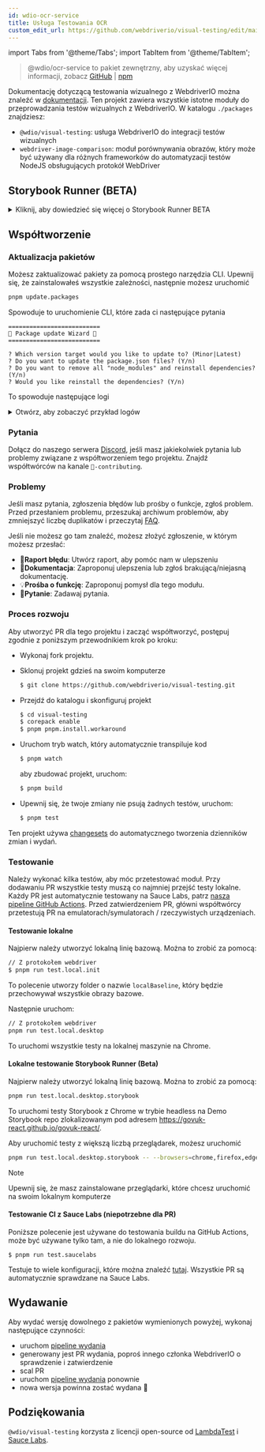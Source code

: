 ```yaml
---
id: wdio-ocr-service
title: Usługa Testowania OCR
custom_edit_url: https://github.com/webdriverio/visual-testing/edit/main/README.md
---
```


import Tabs from '@theme/Tabs';
import TabItem from '@theme/TabItem';

> @wdio/ocr-service to pakiet zewnętrzny, aby uzyskać więcej informacji, zobacz [GitHub](https://github.com/webdriverio/visual-testing) | [npm](https://www.npmjs.com/package/@wdio/ocr-service)

Dokumentację dotyczącą testowania wizualnego z WebdriverIO można znaleźć w [dokumentacji](https://webdriver.io/docs/visual-testing). Ten projekt zawiera wszystkie istotne moduły do przeprowadzania testów wizualnych z WebdriverIO. W katalogu `./packages` znajdziesz:

-   `@wdio/visual-testing`: usługa WebdriverIO do integracji testów wizualnych
-   `webdriver-image-comparison`: moduł porównywania obrazów, który może być używany dla różnych frameworków do automatyzacji testów NodeJS obsługujących protokół WebDriver

## Storybook Runner (BETA)

<details>
  <summary>Kliknij, aby dowiedzieć się więcej o Storybook Runner BETA</summary>

> Storybook Runner jest nadal w fazie BETA, dokumentacja zostanie później przeniesiona na strony dokumentacji [WebdriverIO](https://webdriver.io/docs/visual-testing).

Ten moduł teraz obsługuje Storybook z nowym Visual Runner. Runner ten automatycznie skanuje lokalną/zdalną instancję storybook i tworzy zrzuty ekranu elementów dla każdego komponentu. Można to zrobić, dodając

```ts
export const config: WebdriverIO.Config = {
    // ...
    services: ["visual"],
    // ....
};
```

do twoich `services` i uruchamiając `npx wdio tests/configs/wdio.local.desktop.storybook.conf.ts --storybook` w wierszu poleceń.
Domyślnie użyje Chrome w trybie headless jako domyślnej przeglądarki.

> [!NOTE]
>
> -   Większość opcji Visual Testing będzie również działać dla Storybook Runner, zobacz dokumentację [WebdriverIO](https://webdriver.io/docs/visual-testing).
> -   Storybook Runner nadpisze wszystkie twoje capabilities i może działać tylko na przeglądarkach, które obsługuje, zobacz [`--browsers`](#browsers).
> -   Storybook Runner nie obsługuje istniejącej konfiguracji, która używa możliwości Multiremote i wyrzuci błąd.
> -   Storybook Runner obsługuje tylko Desktop Web, nie Mobile Web.

### Opcje usługi Storybook Runner

Opcje usługi można dostarczyć w ten sposób

```ts
export const config: WebdriverIO.Config  = {
    // ...
    services: [
      [
        'visual',
        {
            // Kilka domyślnych opcji
            baselineFolder: join(process.cwd(), './__snapshots__/'),
            debug: true,
            // Opcje storybooka, zobacz opcje cli dla opisu
            storybook: {
                additionalSearchParams: new URLSearchParams({foo: 'bar', abc: 'def'}),
                clip: false,
                clipSelector: ''#some-id,
                numShards: 4,
                // `skipStories` może być stringiem ('example-button--secondary'),
                // tablicą (['example-button--secondary', 'example-button--small'])
                // lub wyrażeniem regularnym, które musi być podane jako string ("/.*button.*/gm")
                skipStories: ['example-button--secondary', 'example-button--small'],
                url: 'https://www.bbc.co.uk/iplayer/storybook/',
                version: 6,
                // Opcjonalnie - Pozwala na nadpisanie ścieżki do baseline. Domyślnie grupuje baseline według kategorii i komponentu (np. forms/input/baseline.png)
                getStoriesBaselinePath: (category, component) => `path__${category}__${component}`,
            },
        },
      ],
    ],
    // ....
}
```

### Opcje CLI Storybook Runner

#### `--additionalSearchParams`

-   **Typ:** `string`
-   **Obowiązkowe:** Nie
-   **Domyślnie:** ''
-   **Przykład:** `npx wdio tests/configs/wdio.local.desktop.storybook.conf.ts --storybook --additionalSearchParams="foo=bar&abc=def"`

Dodaje dodatkowe parametry wyszukiwania do URL Storybooka.
Zobacz dokumentację [URLSearchParams](https://developer.mozilla.org/en-US/docs/Web/API/URLSearchParams) po więcej informacji. String musi być prawidłowym stringiem URLSearchParams.

> [!NOTE]
> Podwójne cudzysłowy są potrzebne, aby zapobiec interpretacji `&` jako separatora poleceń.
> Na przykład z `--additionalSearchParams="foo=bar&abc=def"` wygeneruje następujący URL Storybooka dla testów historii: `http://storybook.url/iframe.html?id=story-id&foo=bar&abc=def`.

#### `--browsers`

-   **Typ:** `string`
-   **Obowiązkowe:** Nie
-   **Domyślnie:** `chrome`, możesz wybrać spośród `chrome|firefox|edge|safari`
-   **Przykład:** `npx wdio tests/configs/wdio.local.desktop.storybook.conf.ts --storybook --browsers=chrome,firefox,edge,safari`
-   **UWAGA:** Dostępne tylko przez CLI

Użyje podanych przeglądarek do wykonywania zrzutów ekranu komponentów

> [!NOTE]
> Upewnij się, że masz zainstalowane przeglądarki, które chcesz używać na swoim lokalnym komputerze

#### `--clip`

-   **Typ:** `boolean`
-   **Obowiązkowe:** Nie
-   **Domyślnie:** `true`
-   **Przykład:** `npx wdio tests/configs/wdio.local.desktop.storybook.conf.ts --storybook --clip=false`

Gdy wyłączone, stworzy zrzut ekranu widoku. Gdy włączone, stworzy zrzuty ekranu elementów na podstawie [`--clipSelector`](#clipselector), co zmniejszy ilość białej przestrzeni wokół zrzutu ekranu komponentu i zmniejszy rozmiar zrzutu ekranu.

#### `--clipSelector`

-   **Typ:** `string`
-   **Obowiązkowe:** Nie
-   **Domyślnie:** `#storybook-root > :first-child` dla Storybook V7 i `#root > :first-child:not(script):not(style)` dla Storybook V6, zobacz także [`--version`](#version)
-   **Przykład:** `npx wdio tests/configs/wdio.local.desktop.storybook.conf.ts --storybook --clipSelector="#some-id"`

Jest to selektor, który będzie używany:

-   do wyboru elementu, którego zrzut ekranu ma być wykonany
-   dla elementu, który ma być widoczny przed wykonaniem zrzutu ekranu

#### `--devices`

-   **Typ:** `string`
-   **Obowiązkowe:** Nie
-   **Domyślnie:** Możesz wybrać z [`deviceDescriptors.ts`](https://github.com/webdriverio/visual-testing/blob/main/./packages/service/src/storybook/deviceDescriptors.ts)
-   **Przykład:** `npx wdio tests/configs/wdio.local.desktop.storybook.conf.ts --storybook --devices="iPhone 14 Pro Max","Pixel 3 XL"`
-   **UWAGA:** Dostępne tylko przez CLI

Użyje podanych urządzeń, które pasują do [`deviceDescriptors.ts`](https://github.com/webdriverio/visual-testing/blob/main/./packages/service/src/storybook/deviceDescriptors.ts) do wykonywania zrzutów ekranu komponentów

> [!NOTE]
>
> -   Jeśli brakuje Ci konfiguracji urządzenia, możesz śmiało przesłać [Feature request](https://github.com/webdriverio/visual-testing/issues/new?assignees=&labels=&projects=&template=--feature-request.md)
> -   To będzie działać tylko z Chrome:
>     -   jeśli podasz `--devices`, wszystkie instancje Chrome będą działać w trybie **emulacji mobilnej**
>     -   jeśli podasz również inne przeglądarki niż Chrome, np. `--devices --browsers=firefox,safari,edge`, automatycznie doda Chrome w trybie emulacji mobilnej
> -   Runner Storybook domyślnie tworzy zrzuty ekranu elementów, jeśli chcesz zobaczyć pełny zrzut ekranu emulacji mobilnej, podaj `--clip=false` w wierszu poleceń
> -   Nazwa pliku będzie np. `__snapshots__/example/button/desktop_chrome/example-button--large-local-chrome-iPhone-14-Pro-Max-430x932-dpr-3.png`
> -   **[ŹRÓDŁO:](https://chromedriver.chromium.org/mobile-emulation#h.p_ID_167)** Testowanie strony mobilnej na komputerze za pomocą emulacji mobilnej może być przydatne, ale testerzy powinni pamiętać, że istnieje wiele subtelnych różnic, takich jak:
>     -   całkowicie inny GPU, co może prowadzić do dużych zmian w wydajności;
>     -   interfejs mobilny nie jest emulowany (w szczególności, ukrywanie paska adresu wpływa na wysokość strony);
>     -   okienko wyboru (gdzie wybierasz jeden z kilku celów dotykowych) nie jest obsługiwane;
>     -   wiele API sprzętowych (na przykład zdarzenie orientationchange) jest niedostępnych.

#### `--headless`

-   **Typ:** `boolean`
-   **Obowiązkowe:** Nie
-   **Domyślnie:** `true`
-   **Przykład:** `npx wdio tests/configs/wdio.local.desktop.storybook.conf.ts --storybook --headless=false`
-   **UWAGA:** Dostępne tylko przez CLI

Domyślnie uruchomi testy w trybie headless (jeśli przeglądarka go obsługuje) lub może być wyłączony

#### `--numShards`

-   **Typ:** `number`
-   **Obowiązkowe:** Nie
-   **Domyślnie:** `true`
-   **Przykład:** `npx wdio tests/configs/wdio.local.desktop.storybook.conf.ts --storybook --numShards=10`

To będzie liczba równoległych instancji, które będą używane do uruchamiania historii. Będzie to ograniczone przez `maxInstances` w pliku `wdio.conf`.

> [!IMPORTANT]
> Przy uruchamianiu w trybie `headless` nie zwiększaj liczby powyżej 20, aby zapobiec niestabilności z powodu ograniczeń zasobów

#### `--skipStories`

-   **Typ:** `string|regex`
-   **Obowiązkowe:** Nie
-   **Domyślnie:** null
-   **Przykład:** `npx wdio tests/configs/wdio.local.desktop.storybook.conf.ts --storybook --skipStories="/.*button.*/gm"`

Może to być:

-   string (`example-button--secondary,example-button--small`)
-   lub regex (`"/.*button.*/gm"`)

aby pominąć określone historie. Użyj `id` historii, które można znaleźć w URL historii. Na przykład, `id` w tym URL `http://localhost:6006/?path=/story/example-page--logged-out` to `example-page--logged-out`

#### `--url`

-   **Typ:** `string`
-   **Obowiązkowe:** Nie
-   **Domyślnie:** `http://127.0.0.1:6006`
-   **Przykład:** `npx wdio tests/configs/wdio.local.desktop.storybook.conf.ts --storybook --url="https://example.com"`

URL, na którym hostowana jest twoja instancja Storybook.

#### `--version`

-   **Typ:** `number`
-   **Obowiązkowe:** Nie
-   **Domyślnie:** 7
-   **Przykład:** `npx wdio tests/configs/wdio.local.desktop.storybook.conf.ts --storybook --version=6`

To jest wersja Storybooka, domyślnie `7`. Jest to potrzebne, aby wiedzieć, czy należy użyć selektora V6 [`clipSelector`](#clipselector).

### Testy interakcji Storybook

Testy interakcji Storybook umożliwiają interakcję z komponentem poprzez tworzenie niestandardowych skryptów z komendami WDIO, aby ustawić komponent w określonym stanie. Na przykład, zobacz poniższy fragment kodu:

```ts
import { browser, expect } from "@wdio/globals";

describe("Storybook Interaction", () => {
    it("should create screenshots for the logged in state when it logs out", async () => {
        const componentId = "example-page--logged-in";
        await browser.waitForStorybookComponentToBeLoaded({ id: componentId });

        await expect($("header")).toMatchElementSnapshot(
            `${componentId}-logged-in-state`
        );
        await $("button=Log out").click();
        await expect($("header")).toMatchElementSnapshot(
            `${componentId}-logged-out-state`
        );
    });

    it("should create screenshots for the logged out state when it logs in", async () => {
        const componentId = "example-page--logged-out";
        await browser.waitForStorybookComponentToBeLoaded({ id: componentId });

        await expect($("header")).toMatchElementSnapshot(
            `${componentId}-logged-out-state`
        );
        await $("button=Log in").click();
        await expect($("header")).toMatchElementSnapshot(
            `${componentId}-logged-in-state`
        );
    });
});
```

Wykonywane są dwa testy na dwóch różnych komponentach. Każdy test najpierw ustawia stan, a następnie wykonuje zrzut ekranu. Zauważysz również, że wprowadzono nową niestandardową komendę, którą można znaleźć [tutaj](#new-custom-command).

Powyższy plik specyfikacji można zapisać w folderze i dodać do wiersza poleceń za pomocą następującego polecenia:

```sh
pnpm run test.local.desktop.storybook.localhost -- --spec='tests/specs/storybook-interaction/*.ts'
```

Runner Storybook najpierw automatycznie przeskanuje twoją instancję Storybook, a następnie doda twoje testy do historii, które muszą zostać porównane. Jeśli nie chcesz, aby komponenty, których używasz do testów interakcji, były porównywane dwukrotnie, możesz dodać filtr, aby usunąć "domyślne" historie ze skanowania, podając filtr [`--skipStories`](#--skipstories). Wyglądałoby to tak:

```sh
pnpm run test.local.desktop.storybook.localhost -- --skipStories="/example-page.*/gm" --spec='tests/specs/storybook-interaction/*.ts'
```

### Nowa niestandardowa komenda

Nowa niestandardowa komenda o nazwie `browser.waitForStorybookComponentToBeLoaded({ id: 'componentId' })` zostanie dodana do obiektu `browser/driver`, który automatycznie załaduje komponent i poczeka na jego zakończenie, więc nie musisz używać metody `browser.url('url.com')`. Można jej używać w ten sposób

```ts
import { browser, expect } from "@wdio/globals";

describe("Storybook Interaction", () => {
    it("should create screenshots for the logged in state when it logs out", async () => {
        const componentId = "example-page--logged-in";
        await browser.waitForStorybookComponentToBeLoaded({ id: componentId });

        await expect($("header")).toMatchElementSnapshot(
            `${componentId}-logged-in-state`
        );
        await $("button=Log out").click();
        await expect($("header")).toMatchElementSnapshot(
            `${componentId}-logged-out-state`
        );
    });

    it("should create screenshots for the logged out state when it logs in", async () => {
        const componentId = "example-page--logged-out";
        await browser.waitForStorybookComponentToBeLoaded({ id: componentId });

        await expect($("header")).toMatchElementSnapshot(
            `${componentId}-logged-out-state`
        );
        await $("button=Log in").click();
        await expect($("header")).toMatchElementSnapshot(
            `${componentId}-logged-in-state`
        );
    });
});
```

Opcje to:

#### `additionalSearchParams`

-   **Typ:** [`URLSearchParams`](https://developer.mozilla.org/en-US/docs/Web/API/URLSearchParams)
-   **Obowiązkowe:** Nie
-   **Domyślnie:** `new URLSearchParams()`
-   **Przykład:**

```ts
await browser.waitForStorybookComponentToBeLoaded({
    additionalSearchParams: new URLSearchParams({ foo: "bar", abc: "def" }),
    id: "componentId",
});
```

Dodaje dodatkowe parametry wyszukiwania do URL Storybooka, w powyższym przykładzie URL będzie `http://storybook.url/iframe.html?id=story-id&foo=bar&abc=def`.
Zobacz dokumentację [URLSearchParams](https://developer.mozilla.org/en-US/docs/Web/API/URLSearchParams) po więcej informacji.

#### `clipSelector`

-   **Typ:** `string`
-   **Obowiązkowe:** Nie
-   **Domyślnie:** `#storybook-root > :first-child` dla Storybook V7 i `#root > :first-child:not(script):not(style)` dla Storybook V6
-   **Przykład:**

```ts
await browser.waitForStorybookComponentToBeLoaded({
    clipSelector: "#your-selector",
    id: "componentId",
});
```

Jest to selektor, który będzie używany:

-   do wyboru elementu, którego zrzut ekranu ma być wykonany
-   dla elementu, który ma być widoczny przed wykonaniem zrzutu ekranu

#### `id`

-   **Typ:** `string`
-   **Obowiązkowe:** tak
-   **Przykład:**

```ts
await browser.waitForStorybookComponentToBeLoaded({ '#your-selector', id: 'componentId' })
```

Użyj `id` historii, które można znaleźć w URL historii. Na przykład, `id` w tym URL `http://localhost:6006/?path=/story/example-page--logged-out` to `example-page--logged-out`

#### `timeout`

-   **Typ:** `number`
-   **Obowiązkowe:** Nie
-   **Domyślnie:** 1100 milisekund
-   **Przykład:**

```ts
await browser.waitForStorybookComponentToBeLoaded({
    id: "componentId",
    timeout: 20000,
});
```

Maksymalny czas oczekiwania na widoczność komponentu po załadowaniu na stronie

#### `url`

-   **Typ:** `string`
-   **Obowiązkowe:** Nie
-   **Domyślnie:** `http://127.0.0.1:6006`
-   **Przykład:**

```ts
await browser.waitForStorybookComponentToBeLoaded({
    id: "componentId",
    url: "https://your.url",
});
```

URL, na którym hostowana jest twoja instancja Storybook.

</details>

## Współtworzenie

### Aktualizacja pakietów

Możesz zaktualizować pakiety za pomocą prostego narzędzia CLI. Upewnij się, że zainstalowałeś wszystkie zależności, następnie możesz uruchomić

```sh
pnpm update.packages
```

Spowoduje to uruchomienie CLI, które zada ci następujące pytania

```logs
==========================
🤖 Package update Wizard 🧙
==========================

? Which version target would you like to update to? (Minor|Latest)
? Do you want to update the package.json files? (Y/n)
? Do you want to remove all "node_modules" and reinstall dependencies? (Y/n)
? Would you like reinstall the dependencies? (Y/n)
```

To spowoduje następujące logi

<details>
    <summary>Otwórz, aby zobaczyć przykład logów</summary>
    
```logs
==========================
🤖 Package update Wizard 🧙
==========================

? Which version target would you like to update to? Minor
? Do you want to update the package.json files? yes
Updating root 'package.json' for minor updates...
Updating packages for minor updates in /Users/wswebcreation/Git/wdio/visual-testing...
Using pnpm
Upgrading /Users/wswebcreation/Git/wdio/visual-testing/package.json
[====================] 38/38 100%

@typescript-eslint/eslint-plugin ^8.7.0 → ^8.8.0
@typescript-eslint/parser ^8.7.0 → ^8.8.0
@typescript-eslint/utils ^8.7.0 → ^8.8.0
@vitest/coverage-v8 ^2.1.1 → ^2.1.2
vitest ^2.1.1 → ^2.1.2

Run pnpm install to install new versions.
Updating packages for minor updates in /Users/wswebcreation/Git/wdio/visual-testing/packages/ocr-service...
Using pnpm
Upgrading /Users/wswebcreation/Git/wdio/visual-testing/packages/ocr-service/package.json
[====================] 11/11 100%

All dependencies match the minor package versions :)
Updating packages for minor updates in /Users/wswebcreation/Git/wdio/visual-testing/packages/visual-reporter...
Using pnpm
Upgrading /Users/wswebcreation/Git/wdio/visual-testing/packages/visual-reporter/package.json
[====================] 11/11 100%

eslint-config-next 14.2.13 → 14.2.14
next 14.2.13 → 14.2.14

Run pnpm install to install new versions.
Updating packages for minor updates in /Users/wswebcreation/Git/wdio/visual-testing/packages/visual-service...
Using pnpm
Upgrading /Users/wswebcreation/Git/wdio/visual-testing/packages/visual-service/package.json
[====================] 5/5 100%

All dependencies match the minor package versions :)
Updating packages for minor updates in /Users/wswebcreation/Git/wdio/visual-testing/packages/webdriver-image-comparison...
Using pnpm
Upgrading /Users/wswebcreation/Git/wdio/visual-testing/packages/webdriver-image-comparison/package.json
[====================] 8/8 100%

All dependencies match the minor package versions :)
? Do you want to remove all "node_modules" and reinstall dependencies? yes
Removing root dependencies in /Users/wswebcreation/Git/wdio/visual-testing...
Removing dependencies in ocr-service...
Removing dependencies in visual-reporter...
Removing dependencies in visual-service...
Removing dependencies in webdriver-image-comparison...
? Would you like reinstall the dependencies? yes
Installing dependencies in /Users/wswebcreation/Git/wdio/visual-testing...

> @wdio/visual-testing-monorepo@ pnpm.install.workaround /Users/wswebcreation/Git/wdio/visual-testing
> pnpm install --shamefully-hoist

Scope: all 5 workspace projects
Lockfile is up to date, resolution step is skipped
Packages: +1274
++++++++++++++++++++++++++++++++++++++++++++++++++++++++++++++++++++++++++++++++++++++++++++++++++++++++++++++++++
Progress: resolved 1274, reused 1265, downloaded 0, added 1274, done

dependencies:

-   @wdio/ocr-service 2.0.0 <- packages/ocr-service
-   @wdio/visual-service 6.0.0 <- packages/visual-service

devDependencies:

-   @changesets/cli 2.27.8
-   @inquirer/prompts 5.5.0
-   @tsconfig/node20 20.1.4
-   @types/eslint 9.6.1
-   @types/jsdom 21.1.7
-   @types/node 20.16.4
-   @types/react 18.3.5
-   @types/react-dom 18.3.0
-   @types/xml2js 0.4.14
-   @typescript-eslint/eslint-plugin 8.8.0
-   @typescript-eslint/parser 8.8.0
-   @typescript-eslint/utils 8.8.0
-   @vitest/coverage-v8 2.1.2
-   @wdio/appium-service 9.1.2
-   @wdio/cli 9.1.2
-   @wdio/globals 9.1.2
-   @wdio/local-runner 9.1.2
-   @wdio/mocha-framework 9.1.2
-   @wdio/sauce-service 9.1.2
-   @wdio/shared-store-service 9.1.2
-   @wdio/spec-reporter 9.1.2
-   @wdio/types 9.1.2
-   eslint 9.11.1
-   eslint-plugin-import 2.30.0
-   eslint-plugin-unicorn 55.0.0
-   eslint-plugin-wdio 9.0.8
-   husky 9.1.6
-   jsdom 25.0.1
-   pnpm-run-all2 6.2.3
-   release-it 17.6.0
-   rimraf 6.0.1
-   saucelabs 8.0.0
-   ts-node 10.9.2
-   typescript 5.6.2
-   vitest 2.1.2
-   webdriverio 9.1.2

. prepare$ husky
└─ Done in 204ms
Done in 9.5s
All packages updated!

````

</details>

### Pytania

Dołącz do naszego serwera [Discord](https://discord.webdriver.io), jeśli masz jakiekolwiek pytania lub problemy związane z współtworzeniem tego projektu. Znajdź współtwórców na kanale `🙏-contributing`.

### Problemy

Jeśli masz pytania, zgłoszenia błędów lub prośby o funkcje, zgłoś problem. Przed przesłaniem problemu, przeszukaj archiwum problemów, aby zmniejszyć liczbę duplikatów i przeczytaj [FAQ](https://webdriver.io/docs/visual-testing/faq/).

Jeśli nie możesz go tam znaleźć, możesz złożyć zgłoszenie, w którym możesz przesłać:

-   🐛**Raport błędu**: Utwórz raport, aby pomóc nam w ulepszeniu
-   📖**Dokumentacja**: Zaproponuj ulepszenia lub zgłoś brakującą/niejasną dokumentację.
-   💡**Prośba o funkcję**: Zaproponuj pomysł dla tego modułu.
-   💬**Pytanie**: Zadawaj pytania.

### Proces rozwoju

Aby utworzyć PR dla tego projektu i zacząć współtworzyć, postępuj zgodnie z poniższym przewodnikiem krok po kroku:

-   Wykonaj fork projektu.
-   Sklonuj projekt gdzieś na swoim komputerze

    ```sh
    $ git clone https://github.com/webdriverio/visual-testing.git
    ```

-   Przejdź do katalogu i skonfiguruj projekt

    ```sh
    $ cd visual-testing
    $ corepack enable
    $ pnpm pnpm.install.workaround
    ```

-   Uruchom tryb watch, który automatycznie transpiluje kod

    ```sh
    $ pnpm watch
    ```

    aby zbudować projekt, uruchom:

    ```sh
    $ pnpm build
    ```

-   Upewnij się, że twoje zmiany nie psują żadnych testów, uruchom:

    ```sh
    $ pnpm test
    ```

Ten projekt używa [changesets](https://github.com/changesets/changesets) do automatycznego tworzenia dzienników zmian i wydań.

### Testowanie

Należy wykonać kilka testów, aby móc przetestować moduł. Przy dodawaniu PR wszystkie testy muszą co najmniej przejść testy lokalne. Każdy PR jest automatycznie testowany na Sauce Labs, patrz [nasza pipeline GitHub Actions](https://github.com/webdriverio/visual-testing/actions/workflows/tests.yml). Przed zatwierdzeniem PR, główni współtwórcy przetestują PR na emulatorach/symulatorach / rzeczywistych urządzeniach.

#### Testowanie lokalne

Najpierw należy utworzyć lokalną linię bazową. Można to zrobić za pomocą:

```sh
// Z protokołem webdriver
$ pnpm run test.local.init
````

To polecenie utworzy folder o nazwie `localBaseline`, który będzie przechowywał wszystkie obrazy bazowe.

Następnie uruchom:

```sh
// Z protokołem webdriver
pnpm run test.local.desktop
```

To uruchomi wszystkie testy na lokalnej maszynie na Chrome.

#### Lokalne testowanie Storybook Runner (Beta)

Najpierw należy utworzyć lokalną linię bazową. Można to zrobić za pomocą:

```sh
pnpm run test.local.desktop.storybook
```

To uruchomi testy Storybook z Chrome w trybie headless na Demo Storybook repo zlokalizowanym pod adresem https://govuk-react.github.io/govuk-react/.

Aby uruchomić testy z większą liczbą przeglądarek, możesz uruchomić

```sh
pnpm run test.local.desktop.storybook -- --browsers=chrome,firefox,edge,safari
```

> [!NOTE]
> Upewnij się, że masz zainstalowane przeglądarki, które chcesz uruchomić na swoim lokalnym komputerze

#### Testowanie CI z Sauce Labs (niepotrzebne dla PR)

Poniższe polecenie jest używane do testowania buildu na GitHub Actions, może być używane tylko tam, a nie do lokalnego rozwoju.

```
$ pnpm run test.saucelabs
```

Testuje to wiele konfiguracji, które można znaleźć [tutaj](https://github.com/webdriverio/visual-testing/blob/main/./tests/configs/wdio.saucelabs.web.conf.ts).
Wszystkie PR są automatycznie sprawdzane na Sauce Labs.

## Wydawanie

Aby wydać wersję dowolnego z pakietów wymienionych powyżej, wykonaj następujące czynności:

-   uruchom [pipeline wydania](https://github.com/webdriverio/visual-testing/actions/workflows/release.yml)
-   generowany jest PR wydania, poproś innego członka WebdriverIO o sprawdzenie i zatwierdzenie
-   scal PR
-   uruchom [pipeline wydania](https://github.com/webdriverio/visual-testing/actions/workflows/release.yml) ponownie
-   nowa wersja powinna zostać wydana 🎉

## Podziękowania

`@wdio/visual-testing` korzysta z licencji open-source od [LambdaTest](https://www.lambdatest.com/) i [Sauce Labs](https://saucelabs.com/).